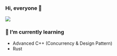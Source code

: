 <!-- **JLGGG/JLGGG** is a ✨ _special_ ✨ repository because its `README.md` (this file) appears on your GitHub profile.

Here are some ideas to get you started:

- 🔭 I’m currently working on ...
- 🌱 I’m currently learning ...
- 👯 I’m looking to collaborate on ...
- 🤔 I’m looking for help with ...
- 💬 Ask me about ...
- 📫 How to reach me: ...
- 😄 Pronouns: ...
- ⚡ Fun fact: ... -->

### Hi, everyone 👋  
<a href="https://github.com/JLGGG"><img src="https://hits.seeyoufarm.com/api/count/incr/badge.svg?url=https%3A%2F%2Fgithub.com%2FJLGGG&count_bg=%2379C83D&title_bg=%23555555&icon=&icon_color=%23E7E7E7&title=hits&edge_flat=false"/></a>
<!--- ![JLGGG's GitHub stats](https://github-readme-stats.vercel.app/api?username=JLGGG&show_icons=true&theme=dark) --->
### 🌱 I’m currently learning
- Advanced C++ (Concurrency & Design Pattern)
- Rust
